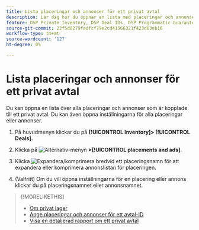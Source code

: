 ```yaml
---
title: Lista placeringar och annonser för ett privat avtal
description: Lär dig hur du öppnar en lista med placeringar och annonser som är kopplade till ett privat avtal.
feature: DSP Private Inventory, DSP Deal IDs, DSP Programmatic Guaranteed Deals
source-git-commit: 22f5d8279fadfcf79e2cd41566321f423d63eb16
workflow-type: tm+mt
source-wordcount: '127'
ht-degree: 0%

---
```


# Lista placeringar och annonser för ett privat avtal

Du kan öppna en lista över alla placeringar och annonser som är kopplade till ett privat avtal. Du kan även öppna inställningarna för alla placeringar eller annonser.

1. På huvudmenyn klickar du på **[!UICONTROL Inventory]> [!UICONTROL Deals].**

1. Klicka på  ![Alternativ-menyn](/help/dsp/assets/options-menu.png) **>[!UICONTROL placements and ads]**.

1. Klicka ![Expandera/komprimera](/help/dsp/assets/play.png) bredvid ett placeringsnamn för att expandera eller komprimera annonslistan för placeringen.

1. (Valfritt) Om du vill öppna inställningarna för en placering eller annons klickar du på placeringsnamnet eller annonsnamnet.

>[!MORELIKETHIS]
>
>* [Om privat lager](private-inventory-about.md)
>* [Ange placeringar och annonser för ett avtal-ID](deal-id-attach-placements.md)
>* [Visa en detaljerad rapport om ett privat avtal](private-deal-view-report.md)


